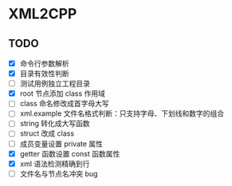 # XML2CPP

## TODO

* [x] 命令行参数解析
* [x] 目录有效性判断
* [ ] 测试用例独立工程目录
* [x] root 节点添加 class 作用域
* [ ] class 命名修改成首字母大写
* [ ] xml.example 文件名格式判断：只支持字母、下划线和数字的组合
* [ ] string 转化成大写函数
* [ ] struct 改成 class
* [ ] 成员变量设置 private 属性
* [x] getter 函数设置 const 函数属性
* [x] xml 语法检测精确到行
* [ ] 文件名与节点名冲突 bug
